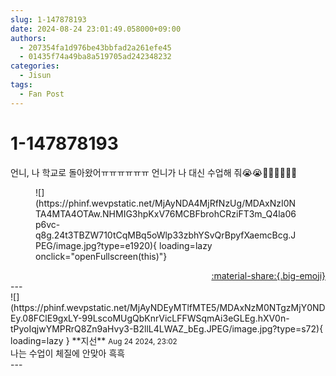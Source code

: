 ```yaml
---
slug: 1-147878193
date: 2024-08-24 23:01:49.058000+09:00
authors:
  - 207354fa1d976be43bbfad2a261efe45
  - 01435f74a49ba8a519705ad242348232
categories:
  - Jisun
tags:
  - Fan Post
---
```


# 1-147878193

<div class="post-container" markdown="1">
<div class="content-container md-sidebar__scrollwrap" markdown="1">

언니, 나 학교로 돌아왔어ㅠㅠㅠㅠㅠㅠ 언니가 나 대신 수업해 줘😭😭🥺🥺🥺🥺👊🏻
<figure markdown="1">
![](https://phinf.wevpstatic.net/MjAyNDA4MjRfNzUg/MDAxNzI0NTA4MTA4OTAw.NHMIG3hpKxV76MCBFbrohCRziFT3m_Q4la06p6vc-q8g.24t3TBZW710tCqMBq5oWlp33zbhYSvQrBpyfXaemcBcg.JPEG/image.jpg?type=e1920){ loading=lazy onclick="openFullscreen(this)"}
</figure>


</div>
</div>

<div style="text-align: right;" markdown="1">
<a href="https://weverse.io/fromis9/fanpost/1-147878193" style="text-align: right;">:material-share:{.big-emoji}</a>
</div>
---

<div class="comments-container md-sidebar__scrollwrap" markdown="1">
<div class="comment" markdown="1">
<div class='id-container' markdown="1">
![](https://phinf.wevpstatic.net/MjAyNDEyMTlfMTE5/MDAxNzM0NTgzMjY0NDEy.08FClE9gxLY-99LscoMUgQbKnrVicLFFWSqmAi3eGLEg.hXV0n-tPyoIqjwYMPRrQ8Zn9aHvy3-B2llL4LWAZ_bEg.JPEG/image.jpg?type=s72){ loading=lazy }
**<span class="artist">지선</span>** <small>Aug 24 2024, 23:02</small><br>
</div>
<div class='comment-body' markdown="1">
나는 수업이 체질에 안맞아 흑흑
</div>
</div>
</div>
---
